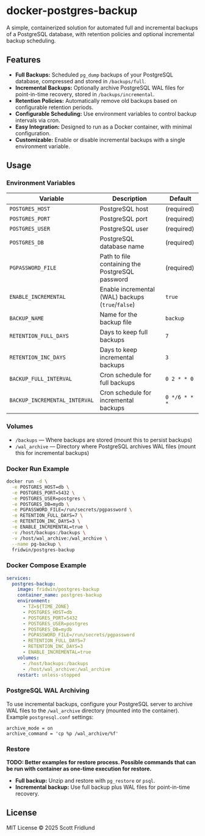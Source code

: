 # docker-postgres-backup

A simple, containerized solution for automated full and incremental backups of a PostgreSQL database, with retention policies and optional incremental backup scheduling.

## Features

- **Full Backups:** Scheduled `pg_dump` backups of your PostgreSQL database, compressed and stored in `/backups/full`.
- **Incremental Backups:** Optionally archive PostgreSQL WAL files for point-in-time recovery, stored in `/backups/incremental`.
- **Retention Policies:** Automatically remove old backups based on configurable retention periods.
- **Configurable Scheduling:** Use environment variables to control backup intervals via cron.
- **Easy Integration:** Designed to run as a Docker container, with minimal configuration.
- **Customizable:** Enable or disable incremental backups with a single environment variable.

## Usage

### Environment Variables

| Variable                      | Description                                              | Default                |
|-------------------------------|----------------------------------------------------------|------------------------|
| `POSTGRES_HOST`               | PostgreSQL host                                          | (required)             |
| `POSTGRES_PORT`               | PostgreSQL port                                          | (required)             |
| `POSTGRES_USER`               | PostgreSQL user                                          | (required)             |
| `POSTGRES_DB`                 | PostgreSQL database name                                 | (required)             |
| `PGPASSWORD_FILE`             | Path to file containing the PostgreSQL password          | (required)             |
| `ENABLE_INCREMENTAL`          | Enable incremental (WAL) backups (`true`/`false`)        | `true`                 |
| `BACKUP_NAME`                 | Name for the backup file                                 | `backup`               |
| `RETENTION_FULL_DAYS`         | Days to keep full backups                                | `7`                    |
| `RETENTION_INC_DAYS`          | Days to keep incremental backups                         | `3`                    |
| `BACKUP_FULL_INTERVAL`        | Cron schedule for full backups                           | `0 2 * * 0`            |
| `BACKUP_INCREMENTAL_INTERVAL` | Cron schedule for incremental backups                    | `0 */6 * * *`          |

### Volumes

- `/backups` — Where backups are stored (mount this to persist backups)
- `/wal_archive` — Directory where PostgreSQL archives WAL files (mount this for incremental backups)

### Docker Run Example

```sh
docker run -d \
  -e POSTGRES_HOST=db \
  -e POSTGRES_PORT=5432 \
  -e POSTGRES_USER=postgres \
  -e POSTGRES_DB=mydb \
  -e PGPASSWORD_FILE=/run/secrets/pgpassword \
  -e RETENTION_FULL_DAYS=7 \
  -e RETENTION_INC_DAYS=3 \
  -e ENABLE_INCREMENTAL=true \
  -v /host/backups:/backups \
  -v /host/wal_archive:/wal_archive \
  --name pg-backup \
  fridwin/postgres-backup
```

### Docker Compose Example

```yaml
services:
  postgres-backup:
    image: fridwin/postgres-backup
    container_name: postgres-backup
    environment:
      - TZ=${TIME_ZONE}
      - POSTGRES_HOST=db
      - POSTGRES_PORT=5432
      - POSTGRES_USER=postgres
      - POSTGRES_DB=mydb
      - PGPASSWORD_FILE=/run/secrets/pgpassword
      - RETENTION_FULL_DAYS=7
      - RETENTION_INC_DAYS=3
      - ENABLE_INCREMENTAL=true
    volumes:
      - /host/backups:/backups
      - /host/wal_archive:/wal_archive
    restart: unless-stopped
```

### PostgreSQL WAL Archiving

To use incremental backups, configure your PostgreSQL server to archive WAL files to the `/wal_archive` directory (mounted into the container). Example `postgresql.conf` settings:

```
archive_mode = on
archive_command = 'cp %p /wal_archive/%f'
```

### Restore

__TODO: Better examples for restore process. Possible commands that can be run with container as one-time execution for restore.__
- **Full backup:** Unzip and restore with `pg_restore` or `psql`.
- **Incremental backup:** Use full backup plus WAL files for point-in-time recovery.

## License

MIT License © 2025 Scott Fridlund